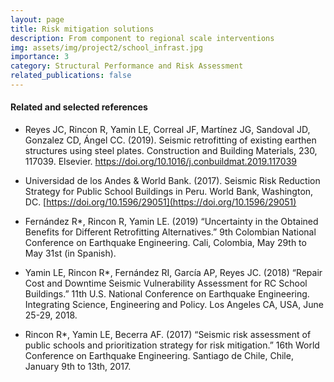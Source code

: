 ```yaml
---
layout: page
title: Risk mitigation solutions
description: From component to regional scale interventions
img: assets/img/project2/school_infrast.jpg
importance: 3
category: Structural Performance and Risk Assessment
related_publications: false
---
```


#### Related and selected references ####

* Reyes JC, Rincon R, Yamin LE, Correal JF, Martínez JG, Sandoval JD, Gonzalez CD, Ángel CC. (2019). Seismic retrofitting of existing earthen structures using steel plates. Construction and Building Materials, 230, 117039. Elsevier. https://doi.org/10.1016/j.conbuildmat.2019.117039 

* Universidad de los Andes & World Bank. (2017). Seismic Risk Reduction Strategy for Public School Buildings in Peru. World Bank, Washington, DC. [https://doi.org/10.1596/29051](https://doi.org/10.1596/29051)

* Fernández R*, Rincon R, Yamin LE. (2019) “Uncertainty in the Obtained Benefits for Different Retrofitting Alternatives.” 9th Colombian National Conference on Earthquake Engineering. Cali, Colombia, May 29th to May 31st (in Spanish).

* Yamin LE, Rincon R*, Fernández RI, García AP, Reyes JC. (2018) “Repair Cost and Downtime Seismic Vulnerability Assessment for RC School Buildings.” 11th U.S. National Conference on Earthquake Engineering. Integrating Science, Engineering and Policy. Los Angeles CA, USA, June 25-29, 2018.

* Rincon R*, Yamin LE, Becerra AF. (2017) “Seismic risk assessment of public schools and prioritization strategy for risk mitigation.” 16th World Conference on Earthquake Engineering. Santiago de Chile, Chile, January 9th to 13th, 2017.
